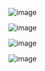 ![image](https://github.com/yuhkih/rosa-hcp-workshop/assets/8530492/76568a96-f00d-401e-87df-553984031485)

![image](https://github.com/yuhkih/rosa-hcp-workshop/assets/8530492/10328137-df2f-40d6-b919-f84989948a00)

![image](https://github.com/yuhkih/rosa-hcp-workshop/assets/8530492/8f5908e6-f9db-4e6d-861d-851245e5ba94)

![image](https://github.com/yuhkih/rosa-hcp-workshop/assets/8530492/fc71a0ba-0b30-42ef-84ff-bd1d041a4ed0)


